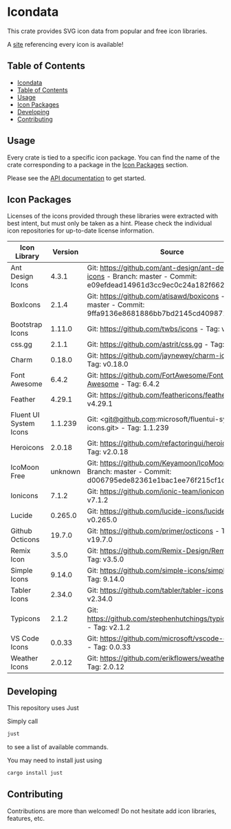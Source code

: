 # Icondata
This crate provides SVG icon data from popular and free icon libraries.

A [site](https://carlosted.github.io/icondata) referencing every icon is available!

## Table of Contents
- [Icondata](#icondata)
- [Table of Contents](#table-of-contents)
- [Usage](#usage)
- [Icon Packages](#icon-packages)
- [Developing](#developing)
- [Contributing](#contributing)

## Usage
Every crate is tied to a specific icon package. You can find the name of the crate corresponding to a package in the [Icon Packages](#icon-packages) section.

Please see the [API documentation](https://docs.rs/icondata/latest/icondata/) to get started.

## Icon Packages
Licenses of the icons provided through these libraries were extracted with best intent,
but must only be taken as a hint. Please check the individual icon repositories for up-to-date license information.

| Icon Library | Version | Source | License | Crate Name |
| ------------ | ------- | ------ | ------- | ---------- |
| Ant Design Icons | 4.3.1 | Git: <https://github.com/ant-design/ant-design-icons> - Branch: master - Commit: e09efdead14961d3cc9ec0c24a182f66241436de | MIT,  | icondata_ai |
| BoxIcons | 2.1.4 | Git: <https://github.com/atisawd/boxicons> - Branch: master - Commit: 9ffa9136e8681886bb7bd2145cd4098717ce1c11 | CC BY 4.0,  | icondata_bi |
| Bootstrap Icons | 1.11.0 | Git: <https://github.com/twbs/icons> - Tag: v1.11.0 | MIT,  | icondata_bs |
| css.gg | 2.1.1 | Git: <https://github.com/astrit/css.gg> - Tag: 2.1.1 | MIT,  | icondata_cg |
| Charm | 0.18.0 | Git: <https://github.com/jaynewey/charm-icons> - Tag: v0.18.0 | MIT,  | icondata_ch |
| Font Awesome | 6.4.2 | Git: <https://github.com/FortAwesome/Font-Awesome> - Tag: 6.4.2 | CC BY 4.0,  | icondata_fa |
| Feather | 4.29.1 | Git: <https://github.com/feathericons/feather> - Tag: v4.29.1 | MIT,  | icondata_fi |
| Fluent UI System Icons | 1.1.239 | Git: <git@github.com:microsoft/fluentui-system-icons.git> - Tag: 1.1.239 | MIT,  | icondata_fl |
| Heroicons | 2.0.18 | Git: <https://github.com/refactoringui/heroicons> - Tag: v2.0.18 | MIT,  | icondata_hi |
| IcoMoon Free | unknown | Git: <https://github.com/Keyamoon/IcoMoon-Free> - Branch: master - Commit: d006795ede82361e1bac1ee76f215cf1dc51e4ca | CC BY 4.0, GPL,  | icondata_im |
| Ionicons | 7.1.2 | Git: <https://github.com/ionic-team/ionicons> - Tag: v7.1.2 | MIT,  | icondata_io |
| Lucide | 0.265.0 | Git: <https://github.com/lucide-icons/lucide> - Tag: v0.265.0 | ISC,  | icondata_lu |
| Github Octicons | 19.7.0 | Git: <https://github.com/primer/octicons> - Tag: v19.7.0 | MIT,  | icondata_oc |
| Remix Icon | 3.5.0 | Git: <https://github.com/Remix-Design/RemixIcon> - Tag: v3.5.0 | Apache 2.0,  | icondata_ri |
| Simple Icons | 9.14.0 | Git: <https://github.com/simple-icons/simple-icons> - Tag: 9.14.0 | CC0 1.0 Universal,  | icondata_si |
| Tabler Icons | 2.34.0 | Git: <https://github.com/tabler/tabler-icons> - Tag: v2.34.0 | MIT,  | icondata_tb |
| Typicons | 2.1.2 | Git: <https://github.com/stephenhutchings/typicons.font> - Tag: v2.1.2 | CC BY-SA 3.0,  | icondata_ti |
| VS Code Icons | 0.0.33 | Git: <https://github.com/microsoft/vscode-codicons> - Tag: 0.0.33 | CC BY 4.0,  | icondata_vs |
| Weather Icons | 2.0.12 | Git: <https://github.com/erikflowers/weather-icons> - Tag: 2.0.12 | SIL OFL 1.1,  | icondata_wi |

## Developing
This repository uses Just

Simply call
```bash
just
```
to see a list of available commands.

You may need to install just using

```bash
cargo install just
```

## Contributing
Contributions are more than welcomed!
Do not hesitate add icon libraries, features, etc.
